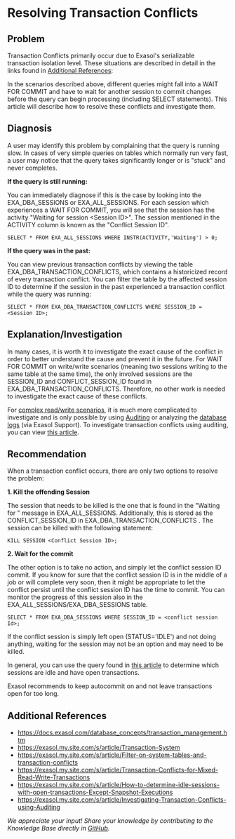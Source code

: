 # Resolving Transaction Conflicts 
## Problem

Transaction Conflicts primarily occur due to Exasol's serializable transaction isolation level. These situations are described in detail in the links found in [Additional References](#h_860657361604480806672):

In the scenarios described above, different queries might fall into a WAIT FOR COMMIT and have to wait for another session to commit changes before the query can begin processing (including SELECT statements). This article will describe how to resolve these conflicts and investigate them. 

## Diagnosis

A user may identify this problem by complaining that the query is running slow. In cases of very simple queries on tables which normally run very fast, a user may notice that the query takes significantly longer or is "stuck" and never completes. 

**If the query is still running:**

You can immediately diagnose if this is the case by looking into the EXA_DBA_SESSIONS or EXA_ALL_SESSIONS. For each session which experiences a WAIT FOR COMMIT, you will see that the session has the activity "Waiting for session &lt;Session ID&gt;". The session mentioned in the ACTIVITY column is known as the "Conflict Session ID".


```markup
SELECT * FROM EXA_ALL_SESSIONS WHERE INSTR(ACTIVITY,'Waiting') > 0;
```
**If the query was in the past:**

You can view previous transaction conflicts by viewing the table EXA_DBA_TRANSACTION_CONFLICTS, which contains a historicized record of every transaction conflict. You can filter the table by the affected session ID to determine if the session in the past experienced a transaction conflict while the query was running:


```markup
SELECT * FROM EXA_DBA_TRANSACTION_CONFLICTS WHERE SESSION_ID = <Session ID>;
```
## Explanation/Investigation

In many cases, it is worth it to investigate the exact cause of the conflict in order to better understand the cause and prevent it in the future. For WAIT FOR COMMIT on write/write scenarios (meaning two sessions writing to the same table at the same time), the only involved sessions are the SESSION_ID and CONFLICT_SESSION_ID found in EXA_DBA_TRANSACTION_CONFLICTS. Therefore, no other work is needed to investigate the exact cause of these conflicts.

For [complex read/write scenarios](https://exasol.my.site.com/s/article/Transaction-Conflicts-for-Mixed-Read-Write-Transactions), it is much more complicated to investigate and is only possible by using [Auditing](https://docs.exasol.com/database_concepts/auditing.htm) or analyzing the [database logs](https://docs.exasol.com/administration/on-premise/support/logs_files_for_sql_server_processes.htm) (via Exasol Support). To investigate transaction conflicts using auditing, you can view [this article](https://exasol.my.site.com/s/article/Investigating-Transaction-Conflicts-using-Auditing).

## Recommendation

When a transaction conflict occurs, there are only two options to resolve the problem:

**1. Kill the offending Session**

The session that needs to be killed is the one that is found in the "Waiting for " message in EXA_ALL_SESSIONS. Additionally, this is stored as the CONFLICT_SESSION_ID in EXA_DBA_TRANSACTION_CONFLICTS . The session can be killed with the following statement:


```markup
KILL SESSION <Conflict Session ID>;
```
**2. Wait for the commit**

The other option is to take no action, and simply let the conflict session ID commit. If you know for sure that the conflict session ID is in the middle of a job or will complete very soon, then it might be appropriate to let the conflict persist until the conflict session ID has the time to commit. You can monitor the progress of this session also in the EXA_ALL_SESSIONS/EXA_DBA_SESSIONS table.


```markup
SELECT * FROM EXA_DBA_SESSIONS WHERE SESSION_ID = <conflict session Id>;
```
If the conflict session is simply left open (STATUS='IDLE') and not doing anything, waiting for the session may not be an option and may need to be killed. 

In general, you can use the query found in [this article](https://exasol.my.site.com/s/article/How-to-determine-idle-sessions-with-open-transactions-Except-Snapshot-Executions) to determine which sessions are idle and have open transactions. 

Exasol recommends to keep autocommit on and not leave transactions open for too long. 

## Additional References

* <https://docs.exasol.com/database_concepts/transaction_management.htm>
* <https://exasol.my.site.com/s/article/Transaction-System>
* <https://exasol.my.site.com/s/article/Filter-on-system-tables-and-transaction-conflicts>
* <https://exasol.my.site.com/s/article/Transaction-Conflicts-for-Mixed-Read-Write-Transactions>
* <https://exasol.my.site.com/s/article/How-to-determine-idle-sessions-with-open-transactions-Except-Snapshot-Executions>
* <https://exasol.my.site.com/s/article/Investigating-Transaction-Conflicts-using-Auditing>

*We appreciate your input! Share your knowledge by contributing to the Knowledge Base directly in [GitHub](https://github.com/exasol/public-knowledgebase).* 